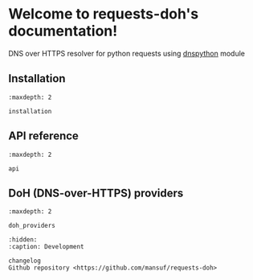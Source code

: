 # Welcome to requests-doh's documentation!

DNS over HTTPS resolver for python requests using [dnspython](https://github.com/rthalley/dnspython) module

## Installation

```{toctree}
:maxdepth: 2

installation
```

## API reference

```{toctree}
:maxdepth: 2

api
```

## DoH (DNS-over-HTTPS) providers

```{toctree}
:maxdepth: 2

doh_providers
```

```{toctree}
:hidden:
:caption: Development

changelog
Github repository <https://github.com/mansuf/requests-doh>
```